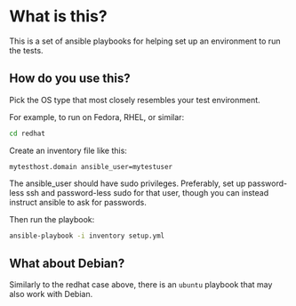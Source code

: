 # What is this?

This is a set of ansible playbooks for helping set up an environment to run the
tests.

## How do you use this?

Pick the OS type that most closely resembles your test environment.

For example, to run on Fedora, RHEL, or similar:

```bash
cd redhat
```

Create an inventory file like this:

`mytesthost.domain ansible_user=mytestuser`

The ansible_user should have sudo privileges.  Preferably, set up password-less
ssh and password-less sudo for that user, though you can instead instruct
ansible to ask for passwords.

Then run the playbook:

```bash
ansible-playbook -i inventory setup.yml
```

## What about Debian?

Similarly to the redhat case above, there is an `ubuntu` playbook that may also
work with Debian.
